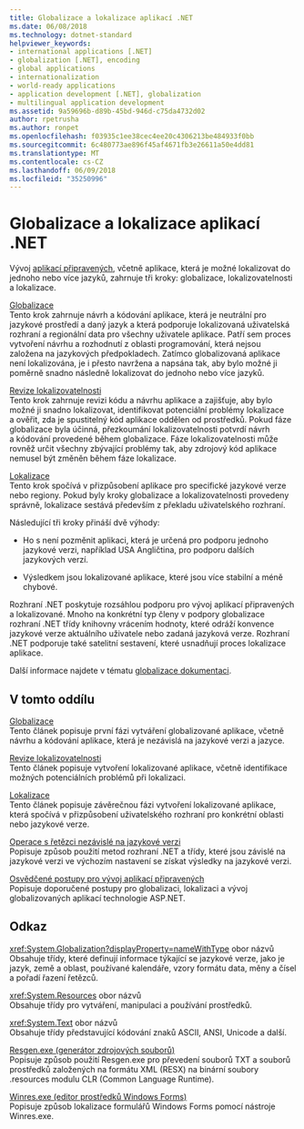 ```yaml
---
title: Globalizace a lokalizace aplikací .NET
ms.date: 06/08/2018
ms.technology: dotnet-standard
helpviewer_keywords:
- international applications [.NET]
- globalization [.NET], encoding
- global applications
- internationalization
- world-ready applications
- application development [.NET], globalization
- multilingual application development
ms.assetid: 9a59696b-d89b-45bd-946d-c75da4732d02
author: rpetrusha
ms.author: ronpet
ms.openlocfilehash: f03935c1ee38cec4ee20c4306213be484933f0bb
ms.sourcegitcommit: 6c480773ae896f45af4671fb3e26611a50e4dd81
ms.translationtype: MT
ms.contentlocale: cs-CZ
ms.lasthandoff: 06/09/2018
ms.locfileid: "35250996"
---
```

# <a name="globalizing-and-localizing-net-applications"></a>Globalizace a lokalizace aplikací .NET
Vývoj [aplikací připravených](http://msdn.microsoft.com/goglobal/bb978433.aspx), včetně aplikace, která je možné lokalizovat do jednoho nebo více jazyků, zahrnuje tři kroky: globalizace, lokalizovatelnosti a lokalizace.  
  
 [Globalizace](../../../docs/standard/globalization-localization/globalization.md)  
 Tento krok zahrnuje návrh a kódování aplikace, která je neutrální pro jazykové prostředí a daný jazyk a která podporuje lokalizovaná uživatelská rozhraní a regionální data pro všechny uživatele aplikace. Patří sem proces vytvoření návrhu a rozhodnutí z oblasti programování, která nejsou založena na jazykových předpokladech. Zatímco globalizovaná aplikace není lokalizována, je i přesto navržena a napsána tak, aby bylo možné ji poměrně snadno následně lokalizovat do jednoho nebo více jazyků.  
  
 [Revize lokalizovatelnosti](../../../docs/standard/globalization-localization/localizability-review.md)  
 Tento krok zahrnuje revizi kódu a návrhu aplikace a zajišťuje, aby bylo možné ji snadno lokalizovat, identifikovat potenciální problémy lokalizace a ověřit, zda je spustitelný kód aplikace oddělen od prostředků. Pokud fáze globalizace byla účinná, přezkoumání lokalizovatelnosti potvrdí návrh a kódování provedené během globalizace. Fáze lokalizovatelnosti může rovněž určit všechny zbývající problémy tak, aby zdrojový kód aplikace nemusel být změněn během fáze lokalizace.  
  
 [Lokalizace](../../../docs/standard/globalization-localization/localization.md)  
 Tento krok spočívá v přizpůsobení aplikace pro specifické jazykové verze nebo regiony. Pokud byly kroky globalizace a lokalizovatelnosti provedeny správně, lokalizace sestává především z překladu uživatelského rozhraní.  
  
 Následující tři kroky přináší dvě výhody:  
  
-   Ho s není pozměnit aplikaci, která je určená pro podporu jednoho jazykové verzi, například USA Angličtina, pro podporu dalších jazykových verzí.  
  
-   Výsledkem jsou lokalizované aplikace, které jsou více stabilní a méně chybové.  
  
 Rozhraní .NET poskytuje rozsáhlou podporu pro vývoj aplikací připravených a lokalizované. Mnoho na konkrétní typ členy v podpory globalizace rozhraní .NET třídy knihovny vrácením hodnoty, které odráží konvence jazykové verze aktuálního uživatele nebo zadaná jazyková verze. Rozhraní .NET podporuje také satelitní sestavení, které usnadňují proces lokalizace aplikace.  
  
 Další informace najdete v tématu [globalizace dokumentaci](/globalization/).  
  
## <a name="in-this-section"></a>V tomto oddílu  
 [Globalizace](../../../docs/standard/globalization-localization/globalization.md)  
 Tento článek popisuje první fázi vytváření globalizované aplikace, včetně návrhu a kódování aplikace, která je nezávislá na jazykové verzi a jazyce.  
  
 [Revize lokalizovatelnosti](../../../docs/standard/globalization-localization/localizability-review.md)  
 Tento článek popisuje vytvoření lokalizované aplikace, včetně identifikace možných potenciálních problémů při lokalizaci.  
  
 [Lokalizace](../../../docs/standard/globalization-localization/localization.md)  
 Tento článek popisuje závěrečnou fázi vytvoření lokalizované aplikace, která spočívá v přizpůsobení uživatelského rozhraní pro konkrétní oblasti nebo jazykové verze.  
  
 [Operace s řetězci nezávislé na jazykové verzi](../../../docs/standard/globalization-localization/culture-insensitive-string-operations.md)  
 Popisuje způsob použití metod rozhraní .NET a třídy, které jsou závislé na jazykové verzi ve výchozím nastavení se získat výsledky na jazykové verzi.  
  
 [Osvědčené postupy pro vývoj aplikací připravených](../../../docs/standard/globalization-localization/best-practices-for-developing-world-ready-apps.md)  
 Popisuje doporučené postupy pro globalizaci, lokalizaci a vývoj globalizovaných aplikací technologie ASP.NET.  
  
## <a name="reference"></a>Odkaz  
 <xref:System.Globalization?displayProperty=nameWithType> obor názvů  
 Obsahuje třídy, které definují informace týkající se jazykové verze, jako je jazyk, země a oblast, používané kalendáře, vzory formátu data, měny a čísel a pořadí řazení řetězců.  
  
 <xref:System.Resources> obor názvů  
 Obsahuje třídy pro vytváření, manipulaci a používání prostředků.  
  
 <xref:System.Text> obor názvů  
 Obsahuje třídy představující kódování znaků ASCII, ANSI, Unicode a další.  
  
 [Resgen.exe (generátor zdrojových souborů)](../../../docs/framework/tools/resgen-exe-resource-file-generator.md)  
 Popisuje způsob použití Resgen.exe pro převedení souborů TXT a souborů prostředků založených na formátu XML (RESX) na binární soubory .resources modulu CLR (Common Language Runtime).  
  
 [Winres.exe (editor prostředků Windows Forms)](../../../docs/framework/tools/winres-exe-windows-forms-resource-editor.md)  
 Popisuje způsob lokalizace formulářů Windows Forms pomocí nástroje Winres.exe.
